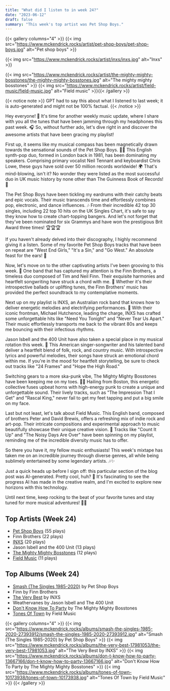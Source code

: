 ```yaml
---
title: "What did I listen to in week 24?"
date: "2023-06-12"
draft: false
summary: "This week's top artist was Pet Shop Boys."
---
```


{{< gallery columns="4" >}}
{{< img src="https://www.mckendrick.rocks/artist/pet-shop-boys/pet-shop-boys.jpg" alt="Pet shop boys" >}}

{{< img src="https://www.mckendrick.rocks/artist/inxs/inxs.jpg" alt="Inxs" >}}

{{< img src="https://www.mckendrick.rocks/artist/the-mighty-mighty-bosstones/the-mighty-mighty-bosstones.jpg" alt="The mighty mighty bosstones" >}}
{{< img src="https://www.mckendrick.rocks/artist/field-music/field-music.jpg" alt="Field music" >}}{{< /gallery >}}

{{< notice note >}}
GPT had to say this about what I listened to last week; it is auto-generated and might not be 100% factual.
{{< /notice >}}

Hey everyone! 👋 It's time for another weekly music update, where I share with you all the tunes that have been jamming through my headphones this past week. 🎧 So, without further ado, let's dive right in and discover the awesome artists that have been gracing my playlist!

First up, it seems like my musical compass has been magnetically drawn towards the sensational sounds of the Pet Shop Boys. 🕺💃 This English synth-pop duo, formed in London back in 1981, has been dominating my speakers. Comprising primary vocalist Neil Tennant and keyboardist Chris Lowe, these guys have sold over 50 million records worldwide! 🌍 That's mind-blowing, isn't it? No wonder they were listed as the most successful duo in UK music history by none other than The Guinness Book of Records! 🥇

The Pet Shop Boys have been tickling my eardrums with their catchy beats and epic vocals. Their music transcends time and effortlessly combines pop, electronic, and dance influences. 🎶 From their incredible 42 top 30 singles, including 22 top 10 hits on the UK Singles Chart, it's safe to say they know how to create chart-topping bangers. And let's not forget that they've been nominated for six Grammys and have won the prestigious Brit Award three times! 🏆🏆🏆

If you haven't already delved into their discography, I highly recommend giving it a listen. Some of my favorite Pet Shop Boys tracks that have been on repeat are "West End Girls," "It's a Sin," and "Go West." An absolute feast for the ears! 🎉

Now, let's move on to the other captivating artists I've been grooving to this week. 🎵 One band that has captured my attention is the Finn Brothers, a timeless duo composed of Tim and Neil Finn. Their exquisite harmonies and heartfelt songwriting have struck a chord with me. 🎸 Whether it's their introspective ballads or uplifting tunes, the Finn Brothers' music has provided the perfect soundtrack to my contemplative moments.

Next up on my playlist is INXS, an Australian rock band that knows how to deliver energetic melodies and electrifying performances. 🎸 With their iconic frontman, Michael Hutchence, leading the charge, INXS has crafted some unforgettable hits like "Need You Tonight" and "Never Tear Us Apart." Their music effortlessly transports me back to the vibrant 80s and keeps me bouncing with their infectious rhythms.

Jason Isbell and the 400 Unit have also taken a special place in my musical rotation this week. 🌟 This American singer-songwriter and his talented band deliver a heartfelt blend of folk, rock, and country music. With introspective lyrics and powerful melodies, their songs have struck an emotional chord within me. If you're in the mood for heartfelt storytelling, be sure to check out tracks like "24 Frames" and "Hope the High Road."

Switching gears to a more ska-punk vibe, The Mighty Mighty Bosstones have been keeping me on my toes. 🎺🎷 Hailing from Boston, this energetic collective fuses upbeat horns with high-energy punk to create a unique and unforgettable sound. Their lively tracks, such as "The Impression That I Get" and "Rascal King," never fail to get my feet tapping and put a big smile on my face.

Last but not least, let's talk about Field Music. This English band, composed of brothers Peter and David Brewis, offers a refreshing mix of indie rock and art-pop. Their intricate compositions and experimental approach to music beautifully showcase their unique creative vision. 🎨 Tracks like "Count It Up" and "The Noisy Days Are Over" have been spinning on my playlist, reminding me of the incredible diversity music has to offer.

So there you have it, my fellow music enthusiasts! This week's mixtape has taken me on an incredible journey through diverse genres, all while being sublimely entertained by some legendary artists. 🎶✨

Just a quick heads up before I sign off: this particular section of the blog post was AI-generated. Pretty cool, huh? 🤖 It's fascinating to see the progress AI has made in the creative realm, and I'm excited to explore new horizons with this technology.

Until next time, keep rocking to the beat of your favorite tunes and stay tuned for more musical adventures! 🎵🎉

## Top Artists (Week 24)

- [Pet Shop Boys](https://www.mckendrick.rocks/artist/pet-shop-boys/) (55 plays)
- Finn Brothers (22 plays)
- [INXS](https://www.mckendrick.rocks/artist/inxs/) (20 plays)
- Jason Isbell and the 400 Unit (13 plays)
- [The Mighty Mighty Bosstones](https://www.mckendrick.rocks/artist/the-mighty-mighty-bosstones/) (12 plays)
- [Field Music](https://www.mckendrick.rocks/artist/field-music/) (11 plays)


## Top Albums (Week 24)

- [Smash (The Singles 1985-2020)](https://www.mckendrick.rocks/albums/smash-the-singles-1985-2020-27393912/) by Pet Shop Boys
- Finn by Finn Brothers
- [The Very Best](https://www.mckendrick.rocks/albums/the-very-best-17981053/) by INXS
- Weathervanes by Jason Isbell and The 400 Unit
- [Don't Know How To Party](https://www.mckendrick.rocks/albums/don-t-know-how-to-party-13667166/) by The Mighty Mighty Bosstones
- [Tones Of Town](https://www.mckendrick.rocks/albums/tones-of-town-10173938/) by Field Music


{{< gallery columns="4" >}}
{{< img src="https://www.mckendrick.rocks/albums/smash-the-singles-1985-2020-27393912/smash-the-singles-1985-2020-27393912.jpg" alt="Smash (The Singles 1985-2020) by Pet Shop Boys" >}}
{{< img src="https://www.mckendrick.rocks/albums/the-very-best-17981053/the-very-best-17981053.jpg" alt="The Very Best by INXS" >}}
{{< img src="https://www.mckendrick.rocks/albums/don-t-know-how-to-party-13667166/don-t-know-how-to-party-13667166.jpg" alt="Don't Know How To Party by The Mighty Mighty Bosstones" >}}
{{< img src="https://www.mckendrick.rocks/albums/tones-of-town-10173938/tones-of-town-10173938.jpg" alt="Tones Of Town by Field Music" >}}
{{< /gallery >}}